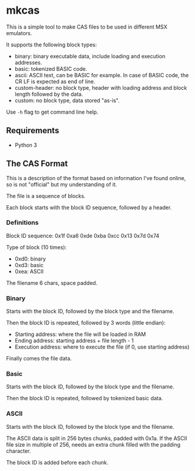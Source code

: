 # mkcas

This is a simple tool to make CAS files to be used in different MSX emulators.

It supports the following block types:

 * binary: binary executable data, include loading and execution addresses.
 * basic: tokenized BASIC code.
 * ascii: ASCII text, can be BASIC for example. In case of BASIC code, the CR
   LF is expected as end of line.
 * custom-header: no block type, header with loading address and block length
   followed by the data.
 * custom: no block type, data stored "as-is".

Use `-h` flag to get command line help.

## Requirements

 * Python 3

## The CAS Format

This is a description of the format based on information I've found online, so
is not "official" but my understanding of it.

The file is a sequence of blocks.

Each block starts with the block ID sequence, followed by a header.

### Definitions

Block ID sequence: 0x1f 0xa6 0xde 0xba 0xcc 0x13 0x7d 0x74

Type of block (10 times):

 * 0xd0: binary
 * 0xd3: basic
 * 0xea: ASCII

The filename 6 chars, space padded.

### Binary

Starts with the block ID, followed by the block type and the filename.

Then the block ID is repeated, followed by 3 words (little endian):

 * Starting address: where the file will be loaded in RAM
 * Ending address: starting address + file length - 1
 * Execution address: where to execute the file (if 0, use starting address)

Finally comes the file data.

### Basic

Starts with the block ID, followed by the block type and the filename.

Then the block ID is repeated, followed by tokenized basic data.

### ASCII

Starts with the block ID, followed by the block type and the filename.

The ASCII data is split in 256 bytes chunks, padded with 0x1a. If the ASCII
file size in multiple of 256, needs an extra chunk filled with the padding
character.

The block ID is added before each chunk.

